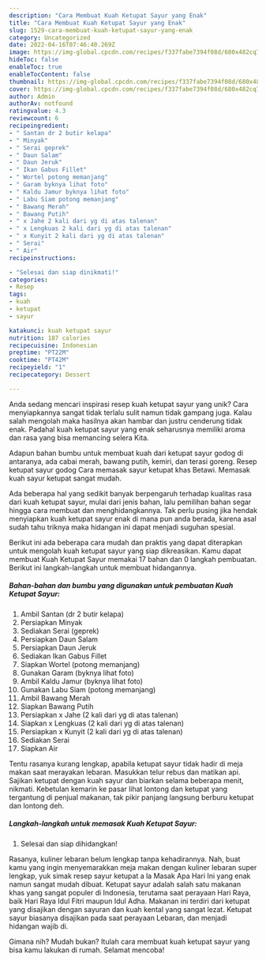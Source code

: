 ```yaml
---
description: "Cara Membuat Kuah Ketupat Sayur yang Enak"
title: "Cara Membuat Kuah Ketupat Sayur yang Enak"
slug: 1529-cara-membuat-kuah-ketupat-sayur-yang-enak
category: Uncategorized
date: 2022-04-16T07:46:40.269Z
image: https://img-global.cpcdn.com/recipes/f337fabe7394f08d/680x482cq70/kuah-ketupat-sayur-foto-resep-utama.jpg
hideToc: false
enableToc: true
enableTocContent: false
thumbnail: https://img-global.cpcdn.com/recipes/f337fabe7394f08d/680x482cq70/kuah-ketupat-sayur-foto-resep-utama.jpg
cover: https://img-global.cpcdn.com/recipes/f337fabe7394f08d/680x482cq70/kuah-ketupat-sayur-foto-resep-utama.jpg
author: Admin
authorAv: notfound
ratingvalue: 4.3
reviewcount: 6
recipeingredient:
- " Santan dr 2 butir kelapa"
- " Minyak"
- " Serai geprek"
- " Daun Salam"
- " Daun Jeruk"
- " Ikan Gabus Fillet"
- " Wortel potong memanjang"
- " Garam byknya lihat foto"
- " Kaldu Jamur byknya lihat foto"
- " Labu Siam potong memanjang"
- " Bawang Merah"
- " Bawang Putih"
- " x Jahe 2 kali dari yg di atas talenan"
- " x Lengkuas 2 kali dari yg di atas talenan"
- " x Kunyit 2 kali dari yg di atas talenan"
- " Serai"
- " Air"
recipeinstructions:

- "Selesai dan siap dinikmati!"
categories:
- Resep
tags:
- kuah
- ketupat
- sayur

katakunci: kuah ketupat sayur 
nutrition: 187 calories
recipecuisine: Indonesian
preptime: "PT22M"
cooktime: "PT42M"
recipeyield: "1"
recipecategory: Dessert

---
```





Anda sedang mencari inspirasi resep kuah ketupat sayur yang unik? Cara menyiapkannya sangat tidak terlalu sulit namun tidak gampang juga. Kalau salah mengolah maka hasilnya akan hambar dan justru cenderung tidak enak. Padahal kuah ketupat sayur yang enak seharusnya memiliki aroma dan rasa yang bisa memancing selera Kita.





Adapun bahan bumbu untuk membuat kuah dari ketupat sayur godog di antaranya, ada cabai merah, bawang putih, kemiri, dan terasi goreng. Resep ketupat sayur godog Cara memasak sayur ketupat khas Betawi. Memasak kuah sayur ketupat sangat mudah.

Ada beberapa hal yang sedikit banyak berpengaruh terhadap kualitas rasa dari kuah ketupat sayur, mulai dari jenis bahan, lalu pemilihan bahan segar hingga cara membuat dan menghidangkannya. Tak perlu pusing jika hendak menyiapkan kuah ketupat sayur enak di mana pun anda berada, karena asal sudah tahu triknya maka hidangan ini dapat menjadi suguhan spesial.






Berikut ini ada beberapa cara mudah dan praktis yang dapat diterapkan untuk mengolah kuah ketupat sayur yang siap dikreasikan. Kamu dapat membuat Kuah Ketupat Sayur memakai 17 bahan dan 0 langkah pembuatan. Berikut ini langkah-langkah untuk membuat hidangannya.

<!--inarticleads1-->

##### Bahan-bahan dan bumbu yang digunakan untuk pembuatan Kuah Ketupat Sayur:

1. Ambil  Santan (dr 2 butir kelapa)
1. Persiapkan  Minyak
1. Sediakan  Serai (geprek)
1. Persiapkan  Daun Salam
1. Persiapkan  Daun Jeruk
1. Sediakan  Ikan Gabus Fillet
1. Siapkan  Wortel (potong memanjang)
1. Gunakan  Garam (byknya lihat foto)
1. Ambil  Kaldu Jamur (byknya lihat foto)
1. Gunakan  Labu Siam (potong memanjang)
1. Ambil  Bawang Merah
1. Siapkan  Bawang Putih
1. Persiapkan  x Jahe (2 kali dari yg di atas talenan)
1. Siapkan  x Lengkuas (2 kali dari yg di atas talenan)
1. Persiapkan  x Kunyit (2 kali dari yg di atas talenan)
1. Sediakan  Serai
1. Siapkan  Air


Tentu rasanya kurang lengkap, apabila ketupat sayur tidak hadir di meja makan saat merayakan lebaran. Masukkan telur rebus dan matikan api. Sajikan ketupat dengan kuah sayur dan biarkan selama beberapa menit, nikmati. Kebetulan kemarin ke pasar lihat lontong dan ketupat yang tergantung di penjual makanan, tak pikir panjang langsung berburu ketupat dan lontong deh. 

<!--inarticleads2-->

##### Langkah-langkah untuk memasak Kuah Ketupat Sayur:


1. Selesai dan siap dihidangkan!

Rasanya, kuliner lebaran belum lengkap tanpa kehadirannya. Nah, buat kamu yang ingin menyemarakkan meja makan dengan kuliner lebaran super lengkap, yuk simak resep sayur ketupat a la Masak Apa Hari Ini yang enak namun sangat mudah dibuat. Ketupat sayur adalah salah satu makanan khas yang sangat populer di Indonesia, terutama saat perayaan Hari Raya, baik Hari Raya Idul Fitri maupun Idul Adha. Makanan ini terdiri dari ketupat yang disajikan dengan sayuran dan kuah kental yang sangat lezat. Ketupat sayur biasanya disajikan pada saat perayaan Lebaran, dan menjadi hidangan wajib di. 

Gimana nih? Mudah bukan? Itulah cara membuat kuah ketupat sayur yang bisa kamu lakukan di rumah. Selamat mencoba!
